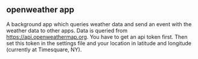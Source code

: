 ## openweather app
A background app which queries weather data and send an event with the weather data to other apps. 
Data is queried from  https://api.openweathermap.org.
You have to get an api token first. 
Then set this token in the settings file and your location in latitude and longitude (currently at Timesquare, NY).
